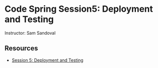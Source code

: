 # Code Spring Session5: Deployment and Testing
Instructor: Sam Sandoval

## Resources
- [Session 5: Deployment and Testing](https://tinyurl/com/codesprint-5)
